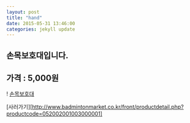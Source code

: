 ```yaml
---
layout: post
title: "hand"
date: 2015-05-31 13:46:00
categories: jekyll update
---
```


손목보호대입니다.
--------------------

## 가격 : 5,000원

! [손목보호대](https://postfiles8.naver.net/20150530_199/ioio9961_1432975755938U8wNv_JPEG/%BE%C7%BC%BC%BB%E7%B8%AE2.jpg?type=w3)

[사러가기][http://www.badmintonmarket.co.kr/front/productdetail.php?productcode=052002001003000001]
